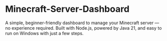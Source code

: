 # Minecraft-Server-Dashboard
A simple, beginner-friendly dashboard to manage your Minecraft server — no experience required. Built with Node.js, powered by Java 21, and easy to run on Windows with just a few steps.
